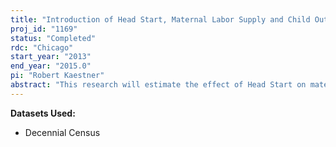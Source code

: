 ```yaml
---
title: "Introduction of Head Start, Maternal Labor Supply and Child Outcomes"
proj_id: "1169"
status: "Completed"
rdc: "Chicago"
start_year: "2013"
end_year: "2015.0"
pi: "Robert Kaestner"
abstract: "This research will estimate the effect of Head Start on maternal labor supply and the effect of Head Start on child school progression. This study will use data from decennial censuses to estimate changes in aggregate maternal labor force participation rates and hours worked per week in response to the enrollment of 3-5 year old children in the Head Start program. First, the researchers will examine the non-response rates on maternal labor force participation and hours worked for low-income mothers by mothers’ characteristics such as education, race, and marital status, and document how this has changed from 1970 to 2000, to evaluate the comparability between different waves of the survey data. This will permit evaluation of whether current weights sufficiently adjust for the non-response patterns for low-income families and potentially identify the sources and the magnitude of this measurement problem. Second, this research will provide aggregate measures for the employment of low-income mothers with young children (e.g., aged 3-8) by education and race, thereby providing measures of the social conditions or well-being of children in low-income families. "
---
```


**Datasets Used:**

  - Decennial Census 

